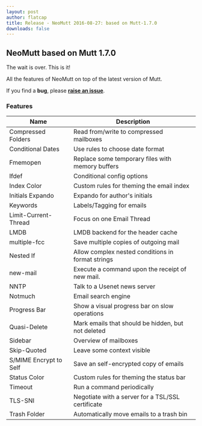 ```yaml
---
layout: post
author: flatcap
title: Release - NeoMutt 2016-08-27: based on Mutt-1.7.0
downloads: false
---
```


## NeoMutt based on Mutt 1.7.0

The wait is over.  This is it!

All the features of NeoMutt on top of the latest version of Mutt.

If you find a **bug**, please **[raise an issue](https://github.com/neomutt/neomutt/issues/new)**.

### Features

| Name                   | Description
| -----------------------|---------------------------------------------------------
| Compressed Folders     | Read from/write to compressed mailboxes
| Conditional Dates      | Use rules to choose date format
| Fmemopen               | Replace some temporary files with memory buffers
| Ifdef                  | Conditional config options
| Index Color            | Custom rules for theming the email index
| Initials Expando       | Expando for author's initials
| Keywords               | Labels/Tagging for emails
| Limit-Current-Thread   | Focus on one Email Thread
| LMDB                   | LMDB backend for the header cache
| multiple-fcc           | Save multiple copies of outgoing mail
| Nested If              | Allow complex nested conditions in format strings
| new-mail               | Execute a command upon the receipt of new mail.
| NNTP                   | Talk to a Usenet news server
| Notmuch                | Email search engine
| Progress Bar           | Show a visual progress bar on slow operations
| Quasi-Delete           | Mark emails that should be hidden, but not deleted
| Sidebar                | Overview of mailboxes
| Skip-Quoted            | Leave some context visible
| S/MIME Encrypt to Self | Save an self-encrypted copy of emails
| Status Color           | Custom rules for theming the status bar
| Timeout                | Run a command periodically
| TLS-SNI                | Negotiate with a server for a TSL/SSL certificate
| Trash Folder           | Automatically move emails to a trash bin

